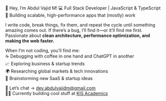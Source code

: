 👋 Hey, I’m Abdul Vajid M!
💻 Full Stack Developer | JavaScript & TypeScript  
🚀 Building scalable, high-performance apps that (mostly) work  

I write code, break things, fix them, and repeat the cycle until something amazing comes out. If there’s a bug, I’ll find it—or it’ll find me first. Passionate about **clean architecture, performance optimization, and making the web faster.**  

When I’m not coding, you’ll find me:  
☕ Debugging with coffee in one hand and ChatGPT in another  
📈 Exploring business & startup trends  
🌍 Researching global markets & tech innovations  
🚀 Brainstorming new SaaS & startup ideas


💌 Let’s chat → [dev.abdulvajidm@gmail.com](mailto:dev.abdulvajidm@gmail.com)  
👨‍💻 Currently building cool stuff at [KIS Academics](https://au.linkedin.com/company/kis-academics)
